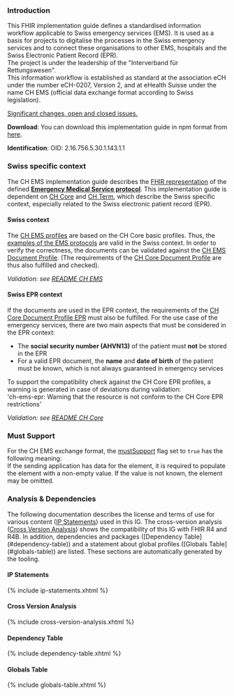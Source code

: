 ### Introduction
This FHIR implementation guide defines a standardised information workflow applicable to Swiss emergency services (EMS). It is used as a basis for projects to digitalise the processes in the Swiss emergency services and to connect these organisations to other EMS, hospitals and the Swiss Electronic Patient Record (EPR).    
The project is under the leadership of the "Interverband für Rettungswesen".    
This information workflow is established as standard at the association eCH under the number eCH-0207, Version 2, and at eHealth Suisse under the name CH EMS (official data exchange format according to Swiss legislation).

<div markdown="1" class="stu-note">

[Significant changes, open and closed issues.](changelog.html)

</div>

**Download**: You can download this implementation guide in npm format from [here](package.tgz).

**Identification**: OID: 2.16.756.5.30.1.143.1.1    


### Swiss specific context
The CH EMS implementation guide describes the [FHIR representation](document.html) of the defined [**Emergency Medical Service protocol**](logicalmodel.html). This implementation guide is dependent on [CH Core](http://fhir.ch/ig/ch-core/index.html) and [CH Term](http://fhir.ch/ig/ch-term/index.html), which describe the Swiss specific context, especially related to the Swiss electronic patient record (EPR).

#### Swiss context
The [CH EMS profiles](profiles.html) are based on the CH Core basic profiles. Thus, the [examples of the EMS protocols](document.html#document-examples) are valid in the Swiss context. In order to verify the correctness, the documents can be validated against the [CH EMS Document Profile](StructureDefinition-ch-ems-document.html). (The requirements of the [CH Core Document Profile](http://fhir.ch/ig/ch-core/StructureDefinition-ch-core-document.html) are thus also fulfilled and checked).

*Validation: see [README CH EMS](https://github.com/hl7ch/ch-ems)*

#### Swiss EPR context
If the documents are used in the EPR context, the requirements of the [CH Core Document Profile EPR](http://fhir.ch/ig/ch-core/StructureDefinition-ch-core-document-epr.html) must also be fulfilled. For the use case of the emergency services, there are two main aspects that must be considered in the EPR context:
* The **social security number (AHVN13)** of the patient must **not** be stored in the EPR
* For a valid EPR document, the **name** and **date of birth** of the patient must be known, which is not always guaranteed in emergency services    

To support the compatibility check against the CH Core EPR profiles, a warning is generated in case of deviations during validation:   
'ch-ems-epr: Warning that the resource is not conform to the CH Core EPR restrictions'

*Validation: see [README CH Core](https://github.com/hl7ch/ch-core)*

### Must Support
For the CH EMS exchange format, the [mustSupport](https://hl7.org/fhir/R4/profiling.html#mustsupport) flag set to `true` has the following meaning:      
If the sending application has data for the element, it is required to populate the element with a non-empty value. If the value is not known, the element may be omitted.

### Analysis & Dependencies
The following documentation describes the license and terms of use for various content ([IP Statements](#ip-statements)) used in this IG. The cross-version analysis ([Cross Version Analysis](#cross-version-analysis)) shows the compatibility of this IG with FHIR R4 and R4B. In addition, dependencies and packages ([Dependency Table] (#dependency-table)) and a statement about global profiles ([Globals Table] (#globals-table)) are listed. These sections are automatically generated by the tooling.

#### IP Statements

{% include ip-statements.xhtml %}

#### Cross Version Analysis

{% include cross-version-analysis.xhtml %}

#### Dependency Table

{% include dependency-table.xhtml %}

#### Globals Table

{% include globals-table.xhtml %}
